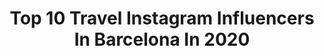 ---
title: Top 10 Travel Instagram Influencers In Barcelona In 2020
description: >-
  Find top travel Instagram influencers in Barcelona in 2020. Most popular hashtags: #barcelona #barcelonacity #stayathome #yomequedoencasa.
platform: Instagram
profiles:
  - username: "saraseaside"
    fullname: >-
      Sara Costa
    location: "Spain"
    followers: 8993
    engagement: 640
    commentsToLikes: 0.027019
    id: ck14k0t4in5df0i19wxwgsl5q
    verified: false
    hashtags: "#amar, #barcelonaphotographer, #slowlife, #selfportrait"
  - username: "theflyingframe"
    fullname: >-
      Theflyingframe
    location: "Spain"
    followers: 7052
    engagement: 1559
    commentsToLikes: 0.208357
    id: ck5zxxn828uns0i14y37s0n1k
    verified: false
    hashtags: "#creativetravelcouples, #estaescanarias, #burgosmola, #bestplacestogo"
  - username: "bg_travelon"
    fullname: >-
      ▪️Bg_travelon
    location: "Spain"
    followers: 56471
    engagement: 280
    commentsToLikes: 0.143682
    id: ck5zzy6nkcmb80i14r66s6pbx
    verified: false
    hashtags: "#gilitrawanganislands, #balitravelphotography, #amazingbali, #baliphotography"
  - username: "barcelona.travelers"
    fullname: >-
      Barcelona Travelers
    location: "Spain"
    followers: 33467
    engagement: 199
    commentsToLikes: 0.007916
    id: ck139lrp7lyc70i19pu5ck0ag
    verified: false
    hashtags: "#attraction, #travelholics, #voyaged, #quarantine"
  - username: "aina.simon"
    fullname: >-
      AINA SIMON
    location: "Spain"
    followers: 277925
    engagement: 757
    commentsToLikes: 0.077812
    id: ck0vyy6sp6d680i19gk2enc5c
    verified: false
    hashtags: "#mysamsonite, #borntogo, #ad, #adikagirls"
  - username: "tere.rosell"
    fullname: >-
      tererosell
    location: "Spain"
    followers: 3612
    engagement: 1633
    commentsToLikes: 0.123575
    id: ck1380hxydwp60i19sk5vi08q
    verified: false
    hashtags: "#europegrafias, #onfire, #top10catalonia, #think"
  - username: "maksimslavin"
    fullname: >-
      M A K S I M    S L A V I N
    location: "Spain"
    followers: 7859
    engagement: 657
    commentsToLikes: 0.017863
    id: ck6ucb0uhejre0j71tc2mkwqq
    verified: false
    hashtags: "#travel, #interiordesign, #barcelona, #besafe"
  - username: "marinacotanda"
    fullname: >-
      MARINA / Travel & Lifestyle
    location: "Spain"
    followers: 6279
    engagement: 1079
    commentsToLikes: 0.079020
    id: ck8sys1z3lsdb0j78lqg5zm1s
    verified: false
    hashtags: "#yoins, #yoinsusa"
  - username: "nicarodriguez_"
    fullname: >-
      Nica Rodríguez
    location: "Spain"
    followers: 104389
    engagement: 86
    commentsToLikes: 0.048724
    id: ck6tuzkkajbte0j716lvqfkur
    verified: false
    hashtags: "#newpost, #ootd, #joemquedoacasa, #istayathome"
  - username: "airunworld"
    fullname: >-
      Blog de viajes🌎 Travel Blogger
    location: "Spain"
    followers: 26112
    engagement: 1337
    commentsToLikes: 0.064097
    id: ck15ukmonnn7u0i198ls9njmn
    verified: false
    hashtags: "#newyork, #mykayakguide, #naturaleza, #barcelona"
---